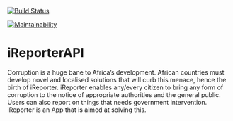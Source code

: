[![Build Status](https://travis-ci.com/ernesthenry/iReporterAPI.svg?branch=ft-user)](https://travis-ci.com/ernesthenry/iReporterAPI)

[![Maintainability](https://api.codeclimate.com/v1/badges/f4fed7a1485aff2d4a2b/maintainability)](https://codeclimate.com/github/ernesthenry/iReporterAPI/maintainability)
# iReporterAPI
Corruption is a huge bane to Africa’s development. African countries must develop novel and localised solutions that will curb this menace, hence the birth of iReporter. iReporter enables any/every citizen to bring any form of corruption to the notice of appropriate authorities and the general public. Users can also report on things that needs government intervention. iReporter is an App that is aimed at solving this.
